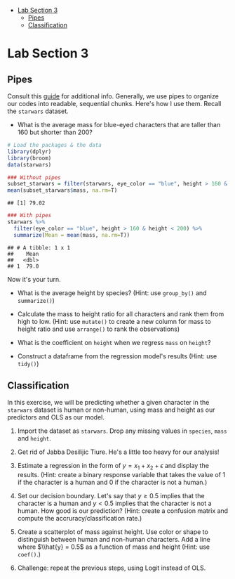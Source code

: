 -   [Lab Section 3](#lab-section-3)
    -   [Pipes](#pipes)
    -   [Classification](#classification)

Lab Section 3
=============

Pipes
-----

Consult this [guide](https://style.tidyverse.org/pipes.html) for additional info. Generally, we use pipes to organize our codes into readable, sequential chunks. Here's how I use them. Recall the `starwars` dataset.

-   What is the average mass for blue-eyed characters that are taller than 160 but shorter than 200?

``` r
# Load the packages & the data
library(dplyr)
library(broom)
data(starwars)
```

``` r
### Without pipes
subset_starwars = filter(starwars, eye_color == "blue", height > 160 & height < 200)
mean(subset_starwars$mass, na.rm=T)
```

    ## [1] 79.02

``` r
### With pipes
starwars %>%
  filter(eye_color == "blue", height > 160 & height < 200) %>%
  summarize(Mean = mean(mass, na.rm=T))
```

    ## # A tibble: 1 x 1
    ##    Mean
    ##   <dbl>
    ## 1  79.0

Now it's your turn.

-   What is the average height by species? (Hint: use `group_by()` and `summarize()`)

-   Calculate the mass to height ratio for all characters and rank them from high to low. (Hint: use `mutate()` to create a new column for mass to height ratio and use `arrange()` to rank the observations)

-   What is the coefficient on `height` when we regress `mass` on `height`?

-   Construct a dataframe from the regression model's results (Hint: use `tidy()`)

Classification
--------------

In this exercise, we will be predicting whether a given character in the `starwars` dataset is human or non-human, using mass and height as our predictors and OLS as our model.

1.  Import the dataset as `starwars`. Drop any missing values in `species`, `mass` and `height`.

2.  Get rid of Jabba Desilijic Tiure. He's a little too heavy for our analysis!

3.  Estimate a regression in the form of *y* = *x*<sub>1</sub> + *x*<sub>2</sub> + *ϵ* and display the results. (Hint: create a binary response variable that takes the value of 1 if the character is a human and 0 if the character is not a human.)

4.  Set our decision boundary. Let's say that *y* ≥ 0.5 implies that the character is a human and *y* &lt; 0.5 implies that the character is not a human. How good is our prediction? (Hint: create a confusion matrix and compute the accruracy/classification rate.)

5.  Create a scatterplot of mass against height. Use color or shape to distinguish between human and non-human characters. Add a line where $\\hat{y} = 0.5$ as a function of mass and height (Hint: use `coef()`.)

6.  Challenge: repeat the previous steps, using Logit instead of OLS.
